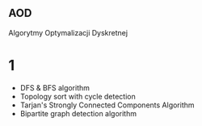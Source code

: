 ## AOD
Algorytmy Optymalizacji Dyskretnej

# 1
- DFS & BFS algorithm
- Topology sort with cycle detection
- Tarjan's Strongly Connected Components Algorithm
- Bipartite graph detection algorithm
